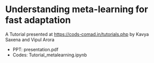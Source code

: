 # Understanding meta-learning for fast adaptation
A Tutorial presented at https://cods-comad.in/tutorials.php
by Kavya Saxena and Vipul Arora

- PPT: presentation.pdf
- Codes: Tutorial_metalearning.ipynb
